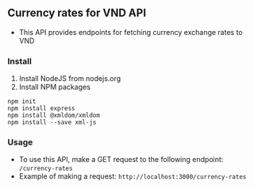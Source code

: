 ## Currency rates for VND API
- This API provides endpoints for fetching currency exchange rates to VND
### Install
1. Install NodeJS from nodejs.org
2. Install NPM packages
```
npm init
npm install express
npm install @xmldom/xmldom
npm install --save xml-js
```
### Usage
- To use this API, make a GET request to the following endpoint:
  `/currency-rates`
- Example of making a request:
`http://localhost:3000/currency-rates`
